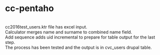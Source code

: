 # cc-pentaho

<br>
cc2016test_users.ktr file has excel input.

<br>
Calculator merges name and surname to combined name field.

<br>
Add sequence adds uid incremental to prepare for table output for the last step.

<br>
The process has been tested and the output is in cvc_users drupal table.
